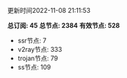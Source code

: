 更新时间2022-11-08 21:11:53

**总订阅: 45**
**总节点: 2384**
**有效节点: 528**
- ssr节点: 7
- v2ray节点: 333
- trojan节点: 79
- ss节点: 109
